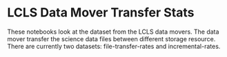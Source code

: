 # LCLS Data Mover Transfer Stats

These notebooks look at the dataset from the LCLS data movers. The data mover transfer 
the science data files between different storage resource. There are currently two datasets:
file-transfer-rates and incremental-rates.  